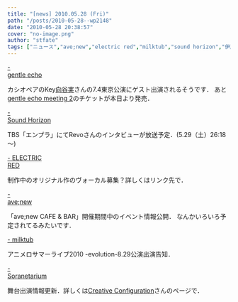 ```yaml
---
title: "[news] 2010.05.28 (Fri)"
path: "/posts/2010-05-28--wp2148"
date: "2010-05-28 20:38:57"
cover: "no-image.png"
author: "stfate"
tags: ["ニュース","ave;new","electric red","milktub","sound horizon","伊藤賢治","結月そら"]
---
```


<style type="text/css">
<!--
p {white-space: pre-wrap};
-->
</style>

<a  href="http://www.gentleecho.net/info.html" target="_blank">- gentle echo</a>
<div >カシオペアのKey<a href="http://mukaiya.cocolog-nifty.com/mukaiya/" target="_blank">向谷実</a>さんの7.4東京公演にゲスト出演されるそうです．
あと<a href="http://eplus.jp/sys/T1U90P006001P0050001P002039973P0030001P0007" target="_blank">gentle echo meeting 2</a>のチケットが本日より発売．</div>

<a  href="http://www.soundhorizon.com/information/index.html#100527" target="_blank">- Sound Horizon</a>
<div >TBS「エンプラ」にてRevoさんのインタビューが放送予定．(5.29（土）26:18～)</div>

<a  href="http://electricred.jp/" target="_blank">- ELECTRIC RED</a>
<div >制作中のオリジナル作のヴォーカル募集？詳しくはリンク先で．</div>

<a  href="http://www.avenew.jp/top.html" target="_blank">- ave;new</a>
<div >「ave;new CAFE & BAR」開催期間中のイベント情報公開．
なんかいろいろ予定されてるみたいです．</div>

<a  href="http://www.milktub.com/" target="_blank">- milktub</a>
<div >アニメロサマーライブ2010 -evolution-8.29公演出演告知．</div>

<a  href="http://soranetarium.com/" target="_blank">- Soranetarium</a>
<div >舞台出演情報更新．詳しくは<a href="http://www.c2-project.com/c2_project_info.html#" target="_blank">Creative Configuration</a>さんのページで．</div>